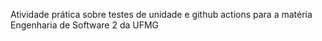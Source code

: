 Atividade prática sobre testes de unidade e github actions para a matéria Engenharia de Software 2 da UFMG